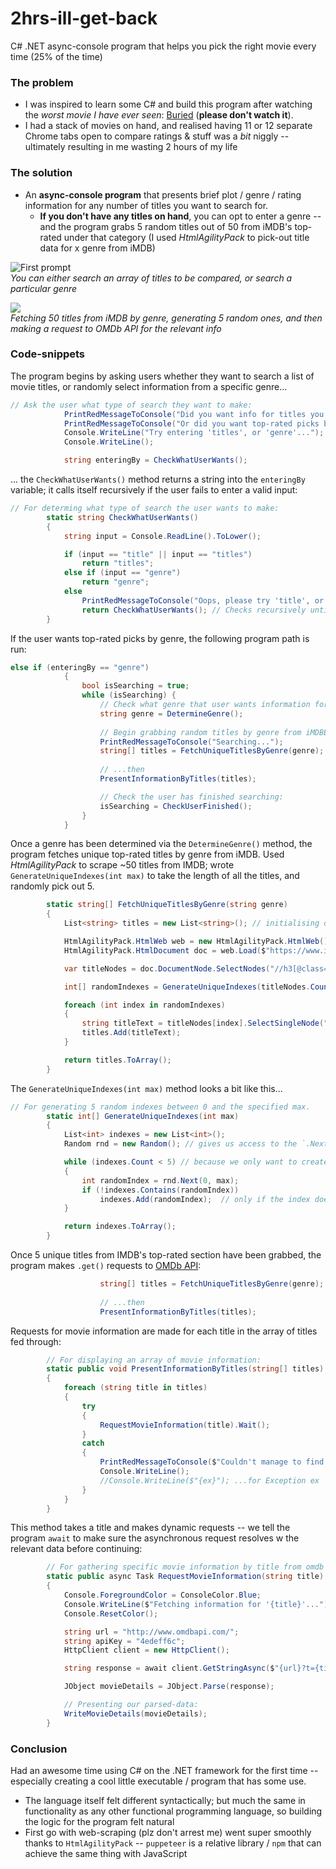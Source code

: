 # 2hrs-ill-get-back
C# .NET async-console program that helps you pick the right movie every time (25% of the time)

### The problem
* I was inspired to learn some C# and build this program after watching the *worst movie I have ever seen*: [Buried](https://www.imdb.com/title/tt1462758/) (**please don't watch it**).
* I had a stack of movies on hand, and realised having 11 or 12 separate Chrome tabs open to compare ratings & stuff was a *bit* niggly -- ultimately resulting in me wasting 2 hours of my life

### The solution
* An **async-console program** that presents brief plot / genre / rating information for any number of titles you want to search for.
    * **If you don't have any titles on hand**, you can opt to enter a genre -- and the program grabs 5 random titles out of 50 from iMDB's top-rated under that category (I used *HtmlAgilityPack* to pick-out title data for x genre from iMDB)

![First prompt](https://media.giphy.com/media/5dUIbDhqYglfDQBdC0/giphy.gif)
<br />
*You can either search an array of titles to be compared, or search a particular genre*

![](https://media.giphy.com/media/5biuELu0QqpgASzc7g/giphy.gif)
<br />
*Fetching 50 titles from iMDB by genre, generating 5 random ones, and then making a request to OMDb API for the relevant info*

### Code-snippets
The program begins by asking users whether they want to search a list of movie titles, or randomly select information from a specific genre...
```c#
// Ask the user what type of search they want to make:
            PrintRedMessageToConsole("Did you want info for titles you wanted to compare?");
            PrintRedMessageToConsole("Or did you want top-rated picks by genre?");
            Console.WriteLine("Try entering 'titles', or 'genre'...");
            Console.WriteLine();

            string enteringBy = CheckWhatUserWants();
```
... the `CheckWhatUserWants()` method returns a string into the `enteringBy` variable; it calls itself recursively if the user fails to enter a valid input:
```c#
// For determing what type of search the user wants to make:
        static string CheckWhatUserWants()
        {
            string input = Console.ReadLine().ToLower();

            if (input == "title" || input == "titles")
                return "titles";
            else if (input == "genre")
                return "genre";
            else
                PrintRedMessageToConsole("Oops, please try 'title', or 'genre'");
                return CheckWhatUserWants(); // Checks recursively until a valid input is made.
        }
```
If the user wants top-rated picks by genre, the following program path is run:
```c#
else if (enteringBy == "genre")
            {
                bool isSearching = true;
                while (isSearching) {
                    // Check what genre that user wants information for:
                    string genre = DetermineGenre();
                    
                    // Begin grabbing random titles by genre from iMDBB's top-rated and store them as an array:
                    PrintRedMessageToConsole("Searching...");
                    string[] titles = FetchUniqueTitlesByGenre(genre);
                    
                    // ...then
                    PresentInformationByTitles(titles);

                    // Check the user has finished searching:
                    isSearching = CheckUserFinished();
                }
            }
```
Once a genre has been determined via the `DetermineGenre()` method, the program fetches unique top-rated titles by genre from iMDB. Used *HtmlAgilityPack* to scrape ~50 titles from IMDB; wrote `GenerateUniqueIndexes(int max)` to take the length of all the titles, and randomly pick out 5.
```c#
        static string[] FetchUniqueTitlesByGenre(string genre)
        {
            List<string> titles = new List<string>(); // initialising our list of titles

            HtmlAgilityPack.HtmlWeb web = new HtmlAgilityPack.HtmlWeb(); // instance of our disposable / headless browser
            HtmlAgilityPack.HtmlDocument doc = web.Load($"https://www.imdb.com/search/title?genres={genre}&sort=user_rating,desc&title_type=tv_series,mini_series&num_votes=5000,&pf_rd_m=A2FGELUUNOQJNL&pf_rd_p=f85d9bf4-1542-48d1-a7f9-48ac82dd85e7&pf_rd_r=7NT5BKR5TETJR3812F9T&pf_rd_s=right-6&pf_rd_t=15506&pf_rd_i=toptv&ref_=chttvtp_gnr_8");

            var titleNodes = doc.DocumentNode.SelectNodes("//h3[@class='lister-item-header']");

            int[] randomIndexes = GenerateUniqueIndexes(titleNodes.Count - 1); // generating an array of random indexes between 0 and one less than titleNodes.

            foreach (int index in randomIndexes)
            {
                string titleText = titleNodes[index].SelectSingleNode(".//a").InnerText; // this element has the title name we are after.
                titles.Add(titleText);
            }

            return titles.ToArray();
        }
```
The `GenerateUniqueIndexes(int max)` method looks a bit like this...
```c#
// For generating 5 random indexes between 0 and the specified max.
        static int[] GenerateUniqueIndexes(int max)
        {
            List<int> indexes = new List<int>();
            Random rnd = new Random(); // gives us access to the `.Next(min, max)` method

            while (indexes.Count < 5) // because we only want to create 5 unique indexes to iterate through.
            {
                int randomIndex = rnd.Next(0, max);
                if (!indexes.Contains(randomIndex))
                    indexes.Add(randomIndex);  // only if the index doesn't exist in the list already
            }

            return indexes.ToArray();
        }
```
Once 5 unique titles from IMDB's top-rated section have been grabbed, the program makes `.get()` requests to [OMDb API](http://www.omdbapi.com/):
```c#
                    string[] titles = FetchUniqueTitlesByGenre(genre);
                    
                    // ...then
                    PresentInformationByTitles(titles);
```

Requests for movie information are made for each title in the array of titles fed through:
```c#
        // For displaying an array of movie information:
        static public void PresentInformationByTitles(string[] titles)
        {
            foreach (string title in titles)
            {
                try
                {
                    RequestMovieInformation(title).Wait();
                }
                catch
                {
                    PrintRedMessageToConsole($"Couldn't manage to find any data for '{title}'!");
                    Console.WriteLine();
                    //Console.WriteLine($"{ex}"); ...for Exception ex 
                }
            }
        }
```

This method takes a title and makes dynamic requests -- we tell the program `await` to make sure the asynchronous request resolves w the relevant data before continuing:
```c#
        // For gathering specific movie information by title from omdb api:
        static public async Task RequestMovieInformation(string title)
        {
            Console.ForegroundColor = ConsoleColor.Blue;
            Console.WriteLine($"Fetching information for '{title}'...");
            Console.ResetColor();

            string url = "http://www.omdbapi.com/";
            string apiKey = "4edeff6c";
            HttpClient client = new HttpClient();

            string response = await client.GetStringAsync($"{url}?t={title}&apikey={apiKey}");

            JObject movieDetails = JObject.Parse(response);

            // Presenting our parsed-data:
            WriteMovieDetails(movieDetails);
        }
```

### Conclusion
Had an awesome time using C# on the .NET framework for the first time --  especially creating a cool little executable / program that has some use.
* The language itself felt different syntactically; but much the same in functionality as any other functional programming language, so building the logic for the program felt natural
* First go with web-scraping (plz don't arrest me) went super smoothly thanks to `HtmlAgilityPack` -- `puppeteer` is a relative library / `npm` that can achieve the same thing with JavaScript

